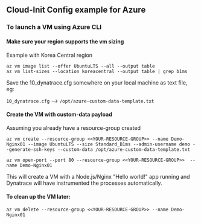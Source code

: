 ## Cloud-Init Config example for Azure

### To launch a VM using Azure CLI

#### Make sure your region supports the vm sizing
Example with Korea Central region
```
az vm image list --offer UbuntuLTS --all --output table
az vm list-sizes --location koreacentral --output table | grep b1ms
```

Save the 10_dynatrace.cfg somewhere on your local machine as text file, eg:

`10_dynatrace.cfg` --> `/opt/azure-custom-data-template.txt`

#### Create the VM with custom-data payload
Assuming you already have a resource-group created

```
az vm create --resource-group <<YOUR-RESOURCE-GROUP>> --name Demo-Nginx01 --image UbuntuLTS --size Standard_B1ms --admin-username demo --generate-ssh-keys --custom-data /opt/azure-custom-data-template.txt

az vm open-port --port 80 --resource-group <<YOUR-RESOURCE-GROUP>>  --name Demo-Nginx01
```
This will create a VM with a Node.js/Nginx "Hello world!" app running and Dynatrace will have instrumented the processes automatically.

#### To clean up the VM later:
```
az vm delete --resource-group <<YOUR-RESOURCE-GROUP>> --name Demo-Nginx01
```
